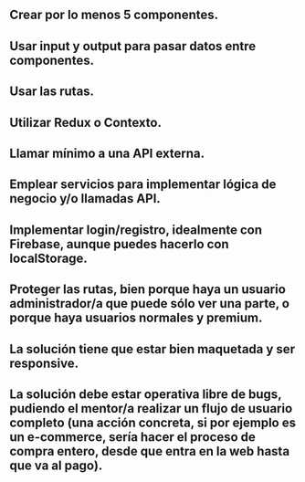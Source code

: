 ## Crear por lo menos 5 componentes.
## Usar input y output para pasar datos entre componentes.
## Usar las rutas.
## Utilizar Redux o Contexto.
## Llamar mínimo a una API externa.
## Emplear servicios para implementar lógica de negocio y/o llamadas API.
## Implementar login/registro, idealmente con Firebase, aunque puedes hacerlo con localStorage.
## Proteger las rutas, bien porque haya un usuario administrador/a que puede sólo ver una parte, o porque haya usuarios normales y premium.
## La solución tiene que estar bien maquetada y ser responsive.
## La solución debe estar operativa libre de bugs, pudiendo el mentor/a realizar un flujo de usuario completo (una acción concreta, si por ejemplo es un e-commerce, sería hacer el proceso de compra entero, desde que entra en la web hasta que va al pago).

